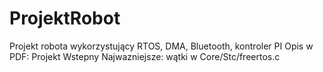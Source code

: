 # ProjektRobot
Projekt robota wykorzystujący RTOS, DMA, Bluetooth, kontroler PI
Opis w PDF: Projekt Wstepny
Najwazniejsze: wątki w Core/Stc/freertos.c
